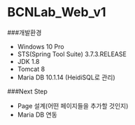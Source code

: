 # BCNLab_Web_v1  

###개발환경  
- Windows 10 Pro
- STS(Spring Tool Suite) 3.7.3.RELEASE
- JDK 1.8
- Tomcat 8
- Maria DB 10.1.14 (HeidiSQL로 관리)

###Next Step  
- Page 설계(어떤 페이지들을 추가할 것인지)
- Maria DB 연동

